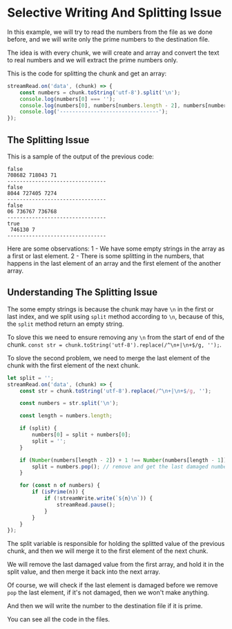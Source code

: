 # Selective Writing And Splitting Issue

In this example, we will try to read the numbers from the file as we done before, and we will write only the prime numbers to the destination file.

The idea is with every chunk, we will create and array and convert the text to real numbers and we will extract the prime numbers only.

This is the code for splitting the chunk and get an array:
```javascript
streamRead.on('data', (chunk) => {
    const numbers = chunk.toString('utf-8').split('\n');
    console.log(numbers[0] === '');
    console.log(numbers[0], numbers[numbers.length - 2], numbers[numbers.length - 1]);
    console.log('--------------------------------');
});
```

## The Splitting Issue

This is a sample of the output of the previous code:
```
false
708682 718043 71
--------------------------------
false
8044 727405 7274
--------------------------------
false
06 736767 736768
--------------------------------
true
 746130 7
--------------------------------
```

Here are some observations:
1 - We have some empty strings in the array as a first or last element.
2 - There is some splitting in the numbers, that happens in the last element of an array and the first element of the another array.

## Understanding The Splitting Issue

The some empty strings is because the chunk may have `\n` in the first or last index, and we split using `split` method according to `\n`, because of this, the `split` method return an empty string.

To slove this we need to ensure removing any `\n` from the start of end of the chunk.
`const str = chunk.toString('utf-8').replace(/^\n+|\n+$/g, '');`.

To slove the second problem, we need to merge the last element of the chunk with the first element of the next chunk.

```javascript
let split = '';
streamRead.on('data', (chunk) => {
    const str = chunk.toString('utf-8').replace(/^\n+|\n+$/g, '');

    const numbers = str.split('\n');

    const length = numbers.length;

    if (split) {
        numbers[0] = split + numbers[0];
        split = '';
    }

    if (Number(numbers[length - 2]) + 1 !== Number(numbers[length - 1])) {
        split = numbers.pop(); // remove and get the last damaged number
    }

    for (const n of numbers) {
        if (isPrime(n)) {
            if (!streamWrite.write(`${n}\n`)) {
                streamRead.pause();
            }
        }
    }
});
```

The split variable is responsible for holding the splitted value of the previous chunk, and then we will merge it to the first element of the next chunk.

We will remove the last damaged value from the first array, and hold it in the split value, and then merge it back into the next array.

Of course, we will check if the last element is damaged before we remove `pop` the last element, if it's not damaged, then we won't make anything.

And then we will write the number to the destination file if it is prime.

You can see all the code in the files.